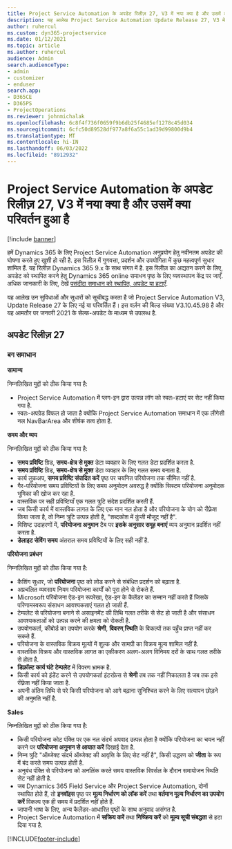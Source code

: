 ```yaml
---
title: Project Service Automation के अपडेट रिलीज़ 27, V3 में नया क्या है और उसमें क्या परिवर्तन हुआ है
description: यह आलेख Project Service Automation Update Release 27, V3 में उपलब्ध सुविधाओं और सुधारों को सूचीबद्ध करता है।
author: ruhercul
ms.custom: dyn365-projectservice
ms.date: 01/12/2021
ms.topic: article
ms.author: ruhercul
audience: Admin
search.audienceType:
- admin
- customizer
- enduser
search.app:
- D365CE
- D365PS
- ProjectOperations
ms.reviewer: johnmichalak
ms.openlocfilehash: 6c8f4f736f0659f9b6db25f4685ef1278c45d034
ms.sourcegitcommit: 6cfc50d89528df977a8f6a55c1ad39d99800d9b4
ms.translationtype: MT
ms.contentlocale: hi-IN
ms.lasthandoff: 06/03/2022
ms.locfileid: "8912932"
---
```

# <a name="whats-new-or-changed-in-project-service-automation-update-release-27-v3"></a>Project Service Automation के अपडेट रिलीज़ 27, V3 में नया क्या है और उसमें क्या परिवर्तन हुआ है

[!include [banner](../includes/psa-now-project-operations.md)]

हमें Dynamics 365 के लिए Project Service Automation अनुप्रयोग हेतु नवीनतम अपडेट की घोषणा करते हुए खुशी हो रही है. इस रिलीज़ में गुणवत्ता, प्रदर्शन और उपयोगिता में कुछ महत्वपूर्ण सुधार शामिल हैं. यह रिलीज़ Dynamics 365 9.x के साथ संगत में है. इस रिलीज़ का अद्यतन करने के लिए, अपडेट को स्थापित करने हेतु Dynamics 365 online समाधन पृष्ठ के लिए व्यवस्थापन केंद्र पर जाएँ. अधिक जानकारी के लिए, देखें [पसंदीदा समाधान को स्थापित, अपडेट या हटाएँ](/power-platform/admin/install-remove-preferred-solution).

यह आलेख उन सुविधाओं और सुधारों को सूचीबद्ध करता है जो Project Service Automation V3, Update Release 27 के लिए नई या परिवर्तित हैं। इस वर्ज़न की बिल्ड संख्या V3.10.45.98 है और यह आमतौर पर जनवरी 2021 के सेल्फ-अपडेट के माध्यम से उपलब्ध है.

## <a name="update-release-27"></a>अपडेट रिलीज़ 27

### <a name="bug-fixes"></a>बग समाधान

**सामान्‍य**

निम्नलिखित मुद्दों को ठीक किया गया है:

- Project Service Automation में प्लग-इन द्वारा उत्पन्न लॉग को स्वतः-हटाएं पर सेट नहीं किया गया है.
- स्वतः-अपग्रेड विफल हो जाता है क्योंकि Project Service Automation समाधान में एक लीगेसी नल NavBarArea और शीर्षक तत्व होता है.

**समय और व्यय**

निम्नलिखित मुद्दों को ठीक किया गया है:

- **समय प्रविष्टि** ग्रिड, **समय-क्षेत्र से मुक्त** डेटा व्यवहार के लिए गलत डेटा प्रदर्शित करता है.
- **समय प्रविष्टि** ग्रिड, **समय-क्षेत्र से मुक्त** डेटा व्यवहार के लिए गलत समय बनाता है.
- कार्य लुकअप, **समय प्रविष्टि संपादित करें** पृष्ठ पर चयनित परियोजना तक सीमित नहीं है.
- गैर-परियोजना समय प्रविष्टियों के लिए समय अनुमोदन अवरुद्ध है क्योंकि सिस्टम परियोजना अनुमोदक भूमिका की खोज कर रहा है.
- वास्तविक पर सही प्रविष्टियाँ एक गलत त्रुटि संदेश प्रदर्शित करती हैं.
- जब किसी कार्य में वास्तविक लागत के लिए एक मान नल होता है और परियोजना के योग को रीफ़्रेश किया जाता है, तो निम्न त्रुटि उत्पन्न होती है, "शब्दकोश में कुंजी मौजूद नहीं है".
- विशिष्ट उदाहरणों में, **परियोजना अनुमान** टैब पर **इसके अनुसार समूह बनाएं** व्यय अनुमान प्रदर्शित नहीं करता है.
- **डेलाइट सेविंग समय** अंतराल समय प्रविष्टियों के लिए सही नहीं है.

**परियोजना प्रबंधन**

निम्नलिखित मुद्दों को ठीक किया गया है:

- कैशिंग सुधार, जो **परियोजना** पृष्ठ को लोड करने से संबंधित प्रदर्शन को बढ़ाता है.
- अप्रचलित व्यवसाय नियम परियोजना कार्यों को पूरा होने से रोकते हैं.
- Microsoft परियोजना ऐड-इन रूपरेखा, ऐड-इन के कैलेंडर का सम्मान नहीं करते हैं जिसके परिणामस्वरूप संसाधन आवश्यकताएं गलत हो जाती हैं.
- टेम्पलेट से परियोजना बनाने से असाइनमेंट की तिथि गलत तरीके से सेट हो जाती है और संसाधन आवश्यकताओं को उत्पन्न करने की क्षमता को रोकती है.
- उपयोगकर्ता, कीबोर्ड का उपयोग करके **श्रेणी**, **विवरण**,**स्थिति** के विकल्पों तक पहुँच प्राप्त नहीं कर सकते हैं.
- परियोजना के वास्तविक विक्रय मूल्यों में शुल्क और सामग्री का विक्रय मूल्य शामिल नहीं है.
- वास्तविक विक्रय और वास्तविक लागत का एकीकरण अलग-अलग विनिमय दरों के साथ गलत तरीके से होता है.
- **डिफ़ॉल्ट कार्य घंटे टेम्पलेट** में विवरण भ्रामक है.
- किसी कार्य को इंडेंट करने से उपयोगकर्ता इंटरफ़ेस से **श्रेणी** तब तक नहीं निकालता है जब तक इसे रीफ़्रेश नहीं किया जाता है.
- अपनी अंतिम तिथि से परे किसी परियोजना को आगे बढ़ाना सुनिश्चित करने के लिए सत्यापन छोड़ने की अनुमति नहीं है.

**Sales**

निम्नलिखित मुद्दों को ठीक किया गया है:

- किसी परियोजना कोट पंक्ति पर एक नल संदर्भ अपवाद उत्पन्न होता है क्योंकि परियोजना का चयन नहीं करने पर **परियोजना अनुमान से आयात करें** दिखाई देता है.
- निम्न त्रुटि "ऑब्जेक्ट संदर्भ ऑब्जेक्ट की आवृत्ति के लिए सेट नहीं है", किसी उद्धरण को **जीता** के रूप में बंद करते समय उत्पन्न होती है.
- अनुबंध पंक्ति से परियोजना को अनलिंक करते समय वास्तविक रिवर्सल के दौरान समायोजन स्थिति सेट नहीं होती है.
- जब Dynamics 365 Field Service और Project Service Automation, दोनों स्थापित होते हैं, तो **इनवॉइस** पृष्ठ पर **मूल्य निर्धारण को लॉक करें** तथा **वर्तमान मूल्य निर्धारण का उपयोग करें** विकल्प एक ही समय में प्रदर्शित नहीं होते हैं.
- जापानी भाषा के लिए, अन्य कैलेंडर-आधारित पृष्ठों के साथ अनुवाद असंगत है.
- Project Service Automation में **सक्रिय करें** तथा **निष्क्रिय करें** को **मूल्य सूची संबद्धता** से हटा दिया गया है.


[!INCLUDE[footer-include](../includes/footer-banner.md)]
